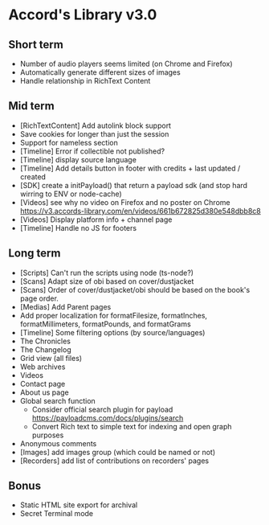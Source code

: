 # Accord's Library v3.0

## Short term

- Number of audio players seems limited (on Chrome and Firefox)
- Automatically generate different sizes of images
- Handle relationship in RichText Content

## Mid term

- [RichTextContent] Add autolink block support
- Save cookies for longer than just the session
- Support for nameless section
- [Timeline] Error if collectible not published?
- [Timeline] display source language
- [Timeline] Add details button in footer with credits + last updated / created
- [SDK] create a initPayload() that return a payload sdk (and stop hard wirring to ENV or node-cache)
- [Videos] see why no video on Firefox and no poster on Chrome https://v3.accords-library.com/en/videos/661b672825d380e548dbb8c8
- [Videos] Display platform info + channel page
- [Timeline] Handle no JS for footers

## Long term

- [Scripts] Can't run the scripts using node (ts-node?)
- [Scans] Adapt size of obi based on cover/dustjacket
- [Scans] Order of cover/dustjacket/obi should be based on the book's page order.
- [Medias] Add Parent pages
- Add proper localization for formatFilesize, formatInches, formatMillimeters, formatPounds, and formatGrams
- [Timeline] Some filtering options (by source/languages)
- The Chronicles
- The Changelog
- Grid view (all files)
- Web archives
- Videos
- Contact page
- About us page
- Global search function
  - Consider official search plugin for payload https://payloadcms.com/docs/plugins/search
  - Convert Rich text to simple text for indexing and open graph purposes
- Anonymous comments
- [Images] add images group (which could be named or not)
- [Recorders] add list of contributions on recorders' pages

## Bonus

- Static HTML site export for archival
- Secret Terminal mode
